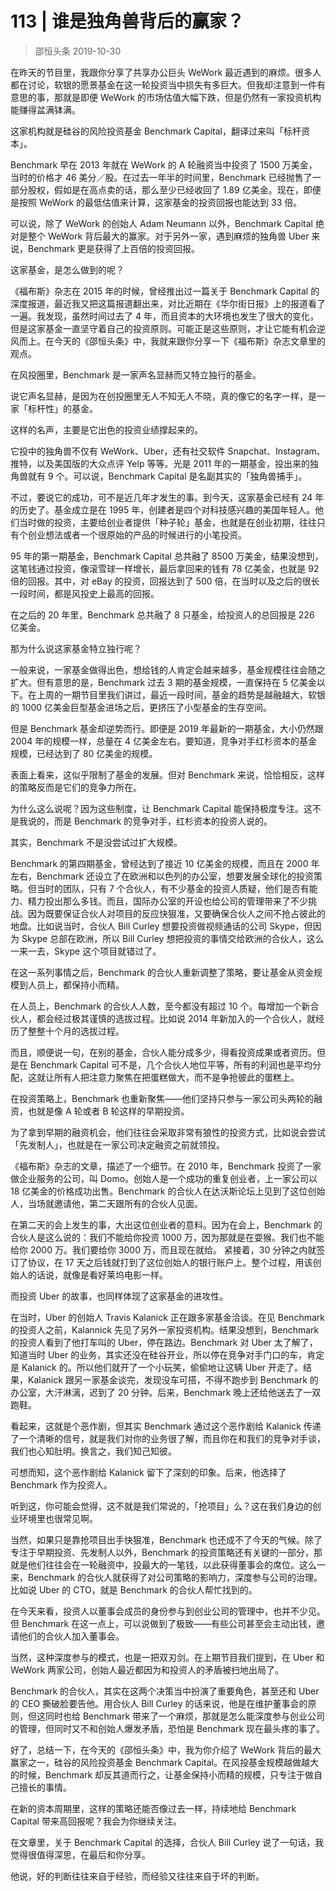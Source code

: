 # 113 | 谁是独角兽背后的赢家？
> 邵恒头条
2019-10-30

在昨天的节目里，我跟你分享了共享办公巨头 WeWork 最近遇到的麻烦。很多人都在讨论，软银的愿景基金在这一轮投资当中损失有多巨大。但我却注意到一件有意思的事，那就是即便 WeWork 的市场估值大幅下跌，但是仍然有一家投资机构能赚得盆满钵满。

这家机构就是硅谷的风险投资基金 Benchmark Capital，翻译过来叫「标杆资本」。

Benchmark 早在 2013 年就在 WeWork 的 A 轮融资当中投资了 1500 万美金，当时的价格才 46 美分／股。在过去一年半的时间里，Benchmark 已经抛售了一部分股权，假如是在高点卖的话，那么至少已经收回了 1.89 亿美金。现在，即便是按照 WeWork 的最低估值来计算，这家基金的投资回报也能达到 33 倍。

可以说，除了 WeWork 的创始人 Adam Neumann 以外，Benchmark Capital 绝对是整个 WeWork 背后最大的赢家。对于另外一家，遇到麻烦的独角兽 Uber 来说，Benchmark 更是获得了上百倍的投资回报。

这家基金，是怎么做到的呢？

《福布斯》杂志在 2015 年的时候，曾经推出过一篇关于 Benchmark Capital 的深度报道，最近我又把这篇报道翻出来，对比近期在《华尔街日报》上的报道看了一遍。我发现，虽然时间过去了 4 年，而且资本的大环境也发生了很大的变化，但是这家基金一直坚守着自己的投资原则。可能正是这些原则，才让它能有机会逆风而上。在今天的《邵恒头条》中，我就来跟你分享一下《福布斯》杂志文章里的观点。

在风投圈里，Benchmark 是一家声名显赫而又特立独行的基金。

说它声名显赫，是因为在创投圈里无人不知无人不晓，真的像它的名字一样，是一家「标杆性」的基金。

这样的名声，主要是它出色的投资业绩撑起来的。

它投中的独角兽不仅有 WeWork、Uber，还有社交软件 Snapchat、Instagram、推特，以及美国版的大众点评 Yelp 等等。光是 2011 年的一期基金，投出来的独角兽就有 9 个。可以说，Benchmark Capital 是名副其实的「独角兽捕手」。

不过，要说它的成功，可不是近几年才发生的事。到今天，这家基金已经有 24 年的历史了。基金成立是在 1995 年，创建者是四个对科技感兴趣的美国年轻人。他们当时做的投资，主要给创业者提供「种子轮」基金，也就是在创业初期，往往只有个创业想法或者一个很原始的产品的时候进行的小笔投资。

95 年的第一期基金，Benchmark Capital 总共融了 8500 万美金，结果没想到，这笔钱通过投资，像滚雪球一样增长，最后拿回来的钱有 78 亿美金，也就是 92 倍的回报。其中，对 eBay 的投资，回报达到了 500 倍，在当时以及之后的很长一段时间，都是风投史上最高的回报。

在之后的 20 年里，Benchmark 总共融了 8 只基金，给投资人的总回报是 226 亿美金。

那为什么说这家基金特立独行呢？

一般来说，一家基金做得出色，想给钱的人肯定会越来越多，基金规模往往会随之扩大。但有意思的是，Benchmark 过去 3 期的基金规模，一直保持在 5 亿美金以下。在上周的一期节目里我们讲过，最近一段时间，基金的趋势是越融越大，软银的 1000 亿美金巨型基金进场之后，更挤压了小型基金的生存空间。

但是 Benchmark 基金却逆势而行。即便是 2019 年最新的一期基金，大小仍然跟 2004 年的规模一样，总量在 4 亿美金左右。要知道，竞争对手红杉资本的基金规模，已经达到了 80 亿美金的规模。

表面上看来，这似乎限制了基金的发展。但对 Benchmark 来说，恰恰相反，这样的策略反而是它们的竞争力所在。

为什么这么说呢？因为这些制度，让 Benchmark Capital 能保持极度专注。这不是我说的，而是 Benchmark 的竞争对手，红杉资本的投资人说的。

其实，Benchmark 不是没尝试过扩大规模。

Benchmark 的第四期基金，曾经达到了接近 10 亿美金的规模，而且在 2000 年左右，Benchmark 还设立了在欧洲和以色列的办公室，想要发展全球化的投资策略。但当时的团队，只有 7 个合伙人，有不少基金的投资人质疑，他们是否有能力、精力投出那么多钱。而且，国际办公室的开设也给公司的管理带来了不少挑战。因为既要保证合伙人对项目的反应快狠准，又要确保合伙人之间不抢占彼此的地盘。比如说当时，合伙人 Bill Curley 想要投资做视频通话的公司 Skype，但因为 Skype 总部在欧洲，所以 Bill Curley 想把投资的事情交给欧洲的合伙人，这么一来一去，Skype 这个项目就错过了。

在这一系列事情之后，Benchmark 的合伙人重新调整了策略，要让基金从资金规模到人员上，都保持小而精。

在人员上，Benchmark 的合伙人人数，至今都没有超过 10 个。每增加一个新合伙人，都会经过极其谨慎的选拔过程。比如说 2014 年新加入的一个合伙人，就经历了整整十个月的选拔过程。

而且，顺便说一句，在别的基金，合伙人能分成多少，得看投资成果或者资历。但是在 Benchmark Capital 可不是，几个合伙人地位平等，所有的利润也是平均分配，这就让所有人把注意力聚焦在把蛋糕做大，而不是争抢彼此的蛋糕上。

在投资策略上，Benchmark 也重新聚焦——他们坚持只参与一家公司头两轮的融资，也就是像 A 轮或者 B 轮这样的早期投资。

为了拿到早期的融资机会，他们往往会采取非常有狼性的投资方式，比如说会尝试「先发制人」，也就是在一家公司决定融资之前就领投。

《福布斯》杂志的文章，描述了一个细节。在 2010 年，Benchmark 投资了一家做企业服务的公司，叫 Domo。创始人是一个成功的重复创业者，上一家公司以 18 亿美金的价格成功出售。Benchmark 的合伙人在达沃斯论坛上见到了这位创始人，当场就邀请他，第二天跟所有的合伙人见面。

在第二天的会上发生的事，大出这位创业者的意料。因为在会上，Benchmark 的合伙人是这么说的：我们不能给你投资 1000 万，因为那就是在耍猴。我们也不能给你 2000 万。我们要给你 3000 万，而且现在就给。 紧接着，30 分钟之内就签订了协议，在 17 天之后钱就打到了这位创始人的银行账户上。整个过程，用该创始人的话说，就像是看好莱坞电影一样。

而投资 Uber 的故事，也同样体现了这家基金的进攻性。

在当时，Uber 的创始人 Travis Kalanick 正在跟多家基金洽谈。在见 Benchmark 的投资人之前，Kalannick 先见了另外一家投资机构。结果没想到，Benchmark 的投资人看到了他打车叫的 Uber，停在路边。Benchmark 对 Uber 太了解了，知道当时 Uber 的业务，其实还没在硅谷开业，所以停在竞争对手门口的车，肯定是 Kalanick 的。所以他们就开了一个小玩笑，偷偷地让这辆 Uber 开走了。结果，Kalanick 跟另一家基金谈完，发现没车可搭，不得不跑步到 Benchmark 的办公室，大汗淋漓，迟到了 20 分钟。后来，Benchmark 晚上还给他送去了一双跑鞋。

看起来，这就是个恶作剧，但其实 Benchmark 通过这个恶作剧给 Kalanick 传递了一个清晰的信号，就是我们对你的业务很了解，而且你在和我们的竞争对手谈，我们也心知肚明。换言之，我们知己知彼。

可想而知，这个恶作剧给 Kalanick 留下了深刻的印象。后来，他选择了 Benchmark 作为投资人。

听到这，你可能会觉得，这不就是我们常说的，「抢项目」么？这在我们身边的创业环境里也很常见啊。

当然，如果只是靠抢项目出手快狠准，Benchmark 也还成不了今天的气候。除了专注于早期投资、先发制人以外，Benchmark 的投资策略还有关键的一部分，那就是他们往往会在一轮融资中，投最大的一笔钱，以此获得董事会的席位。这么一来，Benchmark 的合伙人就获得了对公司策略的影响力，深度参与公司的治理。比如说 Uber 的 CTO，就是 Benchmark 的合伙人帮忙找到的。

在今天来看，投资人以董事会成员的身份参与到创业公司的管理中，也并不少见。但 Benchmark 在这一点上，可以说做到了极致——有些公司甚至会主动出钱，邀请他们的合伙人加入董事会。

当然，这种深度参与的模式，也是一把双刃剑。在上期节目我们提到，在 Uber 和 WeWork 两家公司，创始人最近都因为和投资人的矛盾被扫地出局了。

Benchmark 的合伙人，其实在这两个决策当中扮演了重要角色，甚至还和 Uber 的 CEO 撕破脸要告他。用合伙人 Bill Curley 的话来说，他是在维护董事会的原则，但这同时也给 Benchmark 带来了一个麻烦，那就是怎么能深度参与创业公司的管理，但同时又不和创始人爆发矛盾，恐怕是 Benchmark 现在最头疼的事了。

好了，总结一下，在今天的《邵恒头条》中，我为你介绍了 WeWork 背后的最大赢家之一，硅谷的风险投资基金 Benchmark Capital。在风投基金规模越做越大的时候，Benchmark 却反其道而行之，让基金保持小而精的规模，只专注于做自己擅长的事情。

在新的资本周期里，这样的策略还能否像过去一样，持续地给 Benchmark Capital 带来高回报呢？我会为你继续关注。

在文章里，关于 Benchmark Capital 的选择，合伙人 Bill Curley 说了一句话，我觉得很值得深思，在最后和你分享。

他说，好的判断往往来自于经验，而经验又往往来自于坏的判断。
